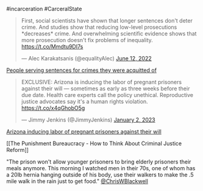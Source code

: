 
#incarceration #CarceralState 

<blockquote class="twitter-tweet"><p lang="en" dir="ltr">First, social scientists have shown that longer sentences don&#39;t deter crime. And studies show that reducing low-level prosecutions *decreases* crime. And overwhelming scientific evidence shows that more prosecution doesn&#39;t fix problems of inequality. <a href="https://t.co/Mmdtu9DI7s">https://t.co/Mmdtu9DI7s</a></p>&mdash; Alec Karakatsanis (@equalityAlec) <a href="https://twitter.com/equalityAlec/status/1536091029564280836?ref_src=twsrc%5Etfw">June 12, 2022</a></blockquote> <script async src="https://platform.twitter.com/widgets.js" charset="utf-8"></script>


[People serving sentences for crimes they were acquitted of](https://twitter.com/leftiblog/status/1608511769001222144?s=20)


<blockquote class="twitter-tweet"><p lang="en" dir="ltr">EXCLUSIVE: Arizona is inducing the labor of pregnant prisoners against their will — sometimes as early as three weeks before their due date. Health care experts call the policy unethical. Reproductive justice advocates say it&#39;s a human rights violation. <a href="https://t.co/x4qGhobO5g">https://t.co/x4qGhobO5g</a></p>&mdash; Jimmy Jenkins (@JimmyJenkins) <a href="https://twitter.com/JimmyJenkins/status/1609898137107451904?ref_src=twsrc%5Etfw">January 2, 2023</a></blockquote> <script async src="https://platform.twitter.com/widgets.js" charset="utf-8"></script>

[Arizona inducing labor of pregnant prisoners against their will](https://www.azcentral.com/story/news/local/arizona/2023/01/02/arizona-inducing-labor-of-pregnant-prisoners-against-their-will/69768038007/)

[[The Punishment Bureaucracy - How to Think About Criminal Justice Reform]]

"The prison won't allow younger prisoners to bring elderly prisoners their meals anymore. This morning I watched men in their 70s, one of whom has a 20lb hernia hanging outside of his body, use their walkers to make the .5 mile walk in the rain just to get food."
[@ChrisWBlackwell](https://twitter.com/ChrisWBlackwell/status/1611026369642917888?s=20)